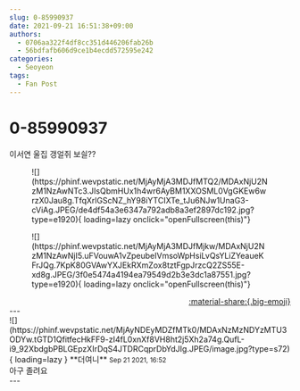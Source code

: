 ```yaml
---
slug: 0-85990937
date: 2021-09-21 16:51:38+09:00
authors:
  - 0706aa322f4df8cc351d446206fab26b
  - 56bdfafb606d9ce1b4ecdd572595e242
categories:
  - Seoyeon
tags:
  - Fan Post
---
```


# 0-85990937

<div class="post-container" markdown="1">
<div class="content-container md-sidebar__scrollwrap" markdown="1">

이서연 울집 갱얼쥐 보싈??
<figure markdown="1">
![](https://phinf.wevpstatic.net/MjAyMjA3MDJfMTQ2/MDAxNjU2NzM1NzAwNTc3.JIsQbmHUx1h4wr6AyBM1XXOSML0VgGKEw6wrzX0Jau8g.TfqXrlGScNZ_hY98iYTCIXTe_tJu6NJw1UnaG3-cViAg.JPEG/de4df54a3e6347a792adb8a3ef2897dc192.jpg?type=e1920){ loading=lazy onclick="openFullscreen(this)"}
</figure>

<figure markdown="1">
![](https://phinf.wevpstatic.net/MjAyMjA3MDJfMjkw/MDAxNjU2NzM1NzAwNjI5.uFVouwA1vZpeubeIVmsoWpHsiLvQsYLiZYeaueKFrJQg.7KpK80GVAwYXJEkRXmZox8tztFgpJrzcQ2ZS55E-xd8g.JPEG/3f0e5474a4194ea79549d2b3e3dc1a87551.jpg?type=e1920){ loading=lazy onclick="openFullscreen(this)"}
</figure>


</div>
</div>

<div style="text-align: right;" markdown="1">
<a href="https://weverse.io/fromis9/fanpost/0-85990937" style="text-align: right;">:material-share:{.big-emoji}</a>
</div>
---

<div class="comments-container md-sidebar__scrollwrap" markdown="1">
<div class="comment" markdown="1">
<div class='id-container' markdown="1">
![](https://phinf.wevpstatic.net/MjAyNDEyMDZfMTk0/MDAxNzMzNDYzMTU3ODYw.tGTD1QfitfecHkFF9-zI4fL0xnXf8VH8ht2j5Xh2a74g.QufL-i9_92XbdgbPBLGEpzXIrDqS4JTDRCqprDbYdJIg.JPEG/image.jpg?type=s72){ loading=lazy }
**<span class="artist">더여니</span>** <small>Sep 21 2021, 16:52</small><br>
</div>
<div class='comment-body' markdown="1">
아구 졸려요
</div>
</div>
</div>
---
